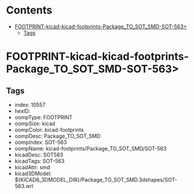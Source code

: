 



Contents
========

* [FOOTPRINT-kicad-kicad-footprints-Package_TO_SOT_SMD-SOT-563>](#footprint-kicad-kicad-footprints-package_to_sot_smd-sot-563)
	* [Tags](#tags)

# FOOTPRINT-kicad-kicad-footprints-Package_TO_SOT_SMD-SOT-563>

## Tags

- index: 10557
- hexID: 
- oompType: FOOTPRINT
- oompSize: kicad
- oompColor: kicad-footprints
- oompDesc: Package_TO_SOT_SMD
- oompIndex: SOT-563
- oompName: kicad-footprints/Package_TO_SOT_SMD/SOT-563
- kicadDesc: SOT563
- kicadTags: SOT-563
- kicadAttr: smd
- kicad3DModel: ${KICAD6_3DMODEL_DIR}/Package_TO_SOT_SMD.3dshapes/SOT-563.wrl
